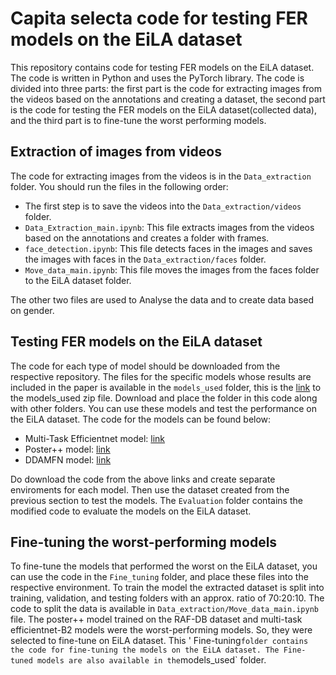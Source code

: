 # Capita selecta code for testing FER models on the EiLA dataset

This repository contains code for testing FER models on the EiLA dataset. The code is written in Python and uses the PyTorch library. The code is divided into three parts: the first part is the code for extracting images from the videos based on the annotations and creating a dataset, the second part is the code for testing the FER models on the EiLA dataset(collected data), and the third part is to fine-tune the worst performing models.

## Extraction of images from videos

The code for extracting images from the videos is in the `Data_extraction` folder. You should run the files in the following order:

- The first step is to save the videos into the `Data_extraction/videos` folder.
- `Data_Extraction_main.ipynb`: This file extracts images from the videos based on the annotations and creates a folder with frames.
- `face_detection.ipynb`: This file detects faces in the images and saves the images with faces in the `Data_extraction/faces` folder.
- `Move_data_main.ipynb`: This file moves the images from the faces folder to the EiLA dataset folder.

The other two files are used to Analyse the data and to create data based on gender.

## Testing FER models on the EiLA dataset

The code for each type of model should be downloaded from the respective repository. The files for the specific models whose results are included in the paper is available in the `models_used` folder, this is the [link](https://drive.google.com/file/d/1KuhzvNb8umhLsEPi4qHdQCJHIKV_VTVK/view?usp=sharing) to the models_used zip file. Download and place the folder in this code along with other folders. You can use these models and test the performance on the EiLA dataset. 
The code for the models can be found below:
- Multi-Task Efficientnet model: [link](https://github.com/av-savchenko/face-emotion-recognition)
- Poster++ model: [link](https://github.com/talented-q/poster_v2)
- DDAMFN model: [link](https://github.com/SainingZhang/DDAMFN/tree/main)

Do download the code from the above links and create separate enviroments for each model. Then use the dataset created from the previous section to test the models. The `Evaluation` folder contains the modified code to evaluate the models on the EiLA dataset.

## Fine-tuning the worst-performing models

To fine-tune the models that performed the worst on the EiLA dataset, you can use the code in the `Fine_tuning` folder, and place these files into the respective environment. To train the model the extracted dataset is split into training, validation, and testing folders with an approx. ratio of 70:20:10. The code to split the data is available in `Data_extraction/Move_data_main.ipynb` file.
The poster++ model trained on the RAF-DB dataset and multi-task efficientnet-B2 models were the worst-performing models. So, they were selected to fine-tune on EiLA dataset. This ' Fine-tuning` folder contains the code for fine-tuning the models on the EiLA dataset.
The Fine-tuned models are also available in the `models_used` folder.
